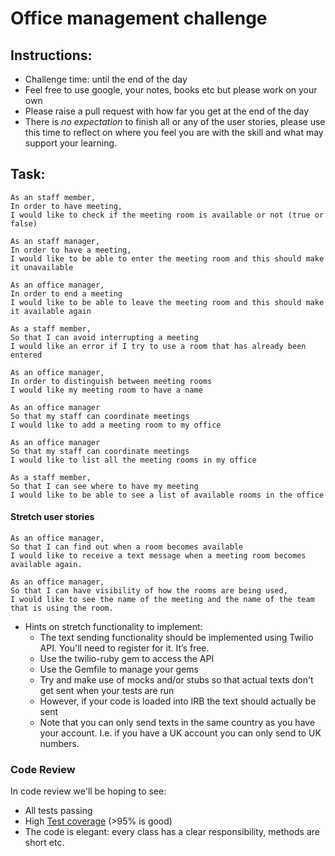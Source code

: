 # Office management challenge

## Instructions:
* Challenge time: until the end of the day
* Feel free to use google, your notes, books etc but please work on your own
* Please raise a pull request with how far you get at the end of the day
* There is *no expectation* to finish all or any of the user stories, please use this time to reflect on where you feel you are with the skill and what may support your learning.


## Task:
```
As an staff member,
In order to have meeting,
I would like to check if the meeting room is available or not (true or false)
```

```
As an staff manager,
In order to have a meeting,
I would like to be able to enter the meeting room and this should make it unavailable
```

```
As an office manager,
In order to end a meeting
I would like to be able to leave the meeting room and this should make it available again
```

```
As a staff member,
So that I can avoid interrupting a meeting
I would like an error if I try to use a room that has already been entered
```

```
As an office manager,
In order to distinguish between meeting rooms
I would like my meeting room to have a name
```

```
As an office manager
So that my staff can coordinate meetings
I would like to add a meeting room to my office
```

```
As an office manager
So that my staff can coordinate meetings
I would like to list all the meeting rooms in my office
```

```
As a staff member,
So that I can see where to have my meeting
I would like to be able to see a list of available rooms in the office
```

#### Stretch user stories

```
As an office manager,
So that I can find out when a room becomes available
I would like to receive a text message when a meeting room becomes available again.
```

```
As an office manager,
So that I can have visibility of how the rooms are being used,
I would like to see the name of the meeting and the name of the team that is using the room.
```

* Hints on stretch functionality to implement:
  * The text sending functionality should be implemented using Twilio API. You'll need to register for it. It’s free.
  * Use the twilio-ruby gem to access the API
  * Use the Gemfile to manage your gems
  * Try and make use of mocks and/or stubs so that actual texts don't get sent when your tests are run
  * However, if your code is loaded into IRB the text should actually be sent
  * Note that you can only send texts in the same country as you have your account. I.e. if you have a UK account you can only send to UK numbers.

### Code Review
In code review we'll be hoping to see:

  * All tests passing
  * High [Test coverage](https://github.com/makersacademy/course/blob/master/pills/test_coverage.md) (>95% is good)
  * The code is elegant: every class has a clear responsibility, methods are short etc.
